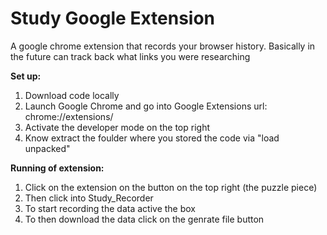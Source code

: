# Study Google Extension
A google chrome extension that records your browser history. Basically in the future can track back what links you were researching

**Set up:**
1. Download code locally
2. Launch Google Chrome and go into Google Extensions url: chrome://extensions/
3. Activate the developer mode on the top right
4. Know extract the foulder where you stored the code via "load unpacked"

**Running of extension:**
1. Click on the extension on the button on the top right (the puzzle piece)
2. Then click into Study_Recorder 
3. To start recording the data active the box
4. To then download the data click on the genrate file button 
